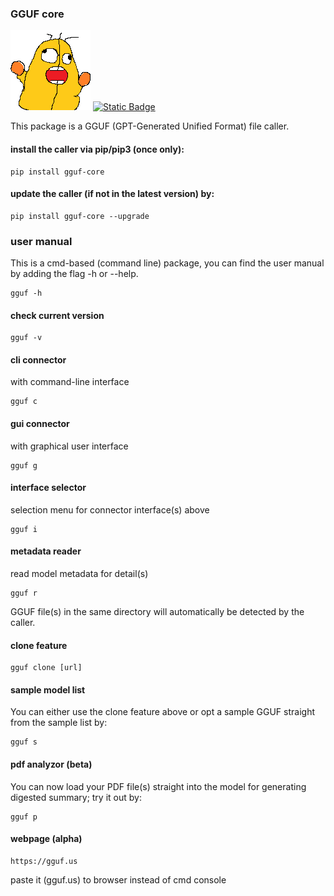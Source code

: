 ### GGUF core
[<img src="https://raw.githubusercontent.com/calcuis/gguf-core/master/gguf.gif" width="128" height="128">](https://github.com/calcuis/gguf-core)
[![Static Badge](https://img.shields.io/badge/core-release-orange?logo=github)](https://github.com/calcuis/gguf-core/releases)

This package is a GGUF (GPT-Generated Unified Format) file caller.
#### install the caller via pip/pip3 (once only):
```
pip install gguf-core
```
#### update the caller (if not in the latest version) by:
```
pip install gguf-core --upgrade
```
### user manual
This is a cmd-based (command line) package, you can find the user manual by adding the flag -h or --help.
```
gguf -h
```
#### check current version
```
gguf -v
```
#### cli connector
with command-line interface
```
gguf c
```
#### gui connector
with graphical user interface
```
gguf g
```
#### interface selector
selection menu for connector interface(s) above
```
gguf i
```
#### metadata reader
read model metadata for detail(s)
```
gguf r
```
GGUF file(s) in the same directory will automatically be detected by the caller.
#### clone feature
```
gguf clone [url]
```
#### sample model list
You can either use the clone feature above or opt a sample GGUF straight from the sample list by:
```
gguf s
```
#### pdf analyzor (beta)
You can now load your PDF file(s) straight into the model for generating digested summary; try it out by:
```
gguf p
```
#### webpage (alpha)
```
https://gguf.us
```
paste it (gguf.us) to browser instead of cmd console

